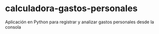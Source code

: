 # calculadora-gastos-personales
Aplicación en Python para registrar y analizar gastos personales desde la consola
